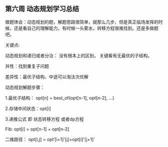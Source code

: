 ## 第六周 动态规划学习总结

做题体会：动态规划的题，解题思路很简单，就那么几步，但是真正临场发挥的时候，还是看自己的理解能力，有时候一头雾水，转移方程很难找到。还是多做题吧。



关键点:

动态规划和递归或者分治： 没有根本上的区别， 关键看有无最优的子结构。

并性：找到重复子问题

差异性：最优子结构、中途可以淘汰次优解



动态规划解题步骤：

1.最优子结构： opt[n] = best_of(opt[n-1], opt[n-2], ...)

2.存储中间状态：opt[i]

3.递推公式 即 状态转移方程 或者dp方程 

   Fib: opt[i] = opt[n-1] + opt[n-2]

   二维路径： opt[i,j] = opt‘[i+1]'[j]+opt[i]'[j+1]'

   


